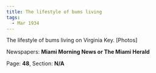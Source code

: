 ```yaml
---  
title: The lifestyle of bums living  
tags:  
  - Mar 1934  
---  
```

  
The lifestyle of bums living on Virginia Key. [Photos]  
  
Newspapers: **Miami Morning News or The Miami Herald**  
  
Page: **48**, Section: **N/A** 
